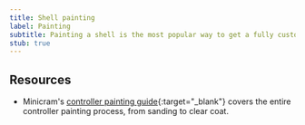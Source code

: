 ```yaml
---
title: Shell painting
label: Painting
subtitle: Painting a shell is the most popular way to get a fully custom shell design.
stub: true
---
```


## Resources

- Minicram's [controller painting guide](https://docs.google.com/document/d/1RJGQE0B9LIXUzI_dsPw1SFHOmqkGjE6ZJjiCMwxyP3M){:target="\_blank"} covers the entire controller painting process, from sanding to clear coat.
